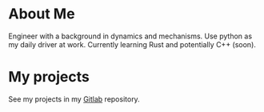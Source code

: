 # About Me
Engineer with a background in dynamics and mechanisms.  Use python as my daily driver at work. Currently learning Rust and potentially C++ (soon).
# My projects
See my projects in my [Gitlab](https://gitlab.com/schemin-raptor) repository.

<!---
schemin-raptor/schemin-raptor is a ✨ special ✨ repository because its `README.md` (this file) appears on your GitHub profile.
You can click the Preview link to take a look at your changes.
--->
